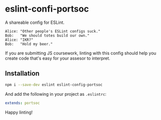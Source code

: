 # eslint-confi-portsoc

A shareable config for ESLint.

```
Alice: "Other people's ESLint configs suck."
Bob:   "We should totes build our own."
Alice: "IKR?"
Bob:   "Hold my beer."
```

If you are submitting JS coursework, linting with this config should help you create code that's easy for your assesor to interpret.


## Installation

```sh
npm i --save-dev eslint eslint-config-portsoc
```

And add the following in your project as `.eslintrc`:

```yaml
extends: portsoc
```

Happy linting!
